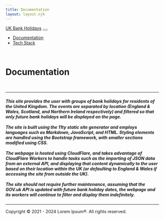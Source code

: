 ```yaml
---
title: Documentation
layout: layout.njk
---
```


<nav class="navbar navbar-expand-lg bg-body-tertiary">
  <div class="container-fluid">
    <a class="navbar-brand" href="/index.html">UK Bank Holidays</a>
    <button class="navbar-toggler" type="button" data-bs-toggle="collapse" data-bs-target="#navbarNav" aria-controls="navbarNav" aria-expanded="false" aria-label="Toggle navigation">
      <span class="navbar-toggler-icon"></span>
    </button>
    <div class="collapse navbar-collapse" id="navbarNav">
      <ul class="navbar-nav">
        <li class="nav-item">
          <a class="nav-link active" aria-current="page" href="/docs/index.html/">Documentation</a>
        </li>
        <li class="nav-item">
          <a class="nav-link" href="/techStack/index.html/">Tech Stack</a>
        </li>
      </ul>
    </div>
  </div>
</nav>
<br>

# Documentation
<br>

---

<h5>This site provides the user with groups of bank holidays for residents of the United Kingdom. The events are separated by location (England & Wales, Scotland, and Northern Ireland respectively) and filtered so that only future bank holidays will be displayed on the page. 
<br>
<br>
The site is built using the 11ty static site generator and employs languages such as Markdown, JavaScript, and HTML. Styling elements are handled using the Bootstrap framework, with smaller sections modified using CSS.  
<br>
<br>
The webpage is hosted using CloudFlare, and takes advantage of CloudFlare Workers to handle tasks such as the importing of JSON data from an external API, and displaying that content dynamically to the user based on their location within the UK (or defaulting to England & Wales if accessing the site from outside the UK). 
<br>
<br>
The site should not require further maintenance, assuming that the GOV.uk API is updated with future bank holiday dates, the webpage and its workers will continue to filter and display them indefinitely. </h5>

---

<p class="footerText">Copyright © 2021 - 2024 Lorem Ipsum®. All rights reserved.</p>